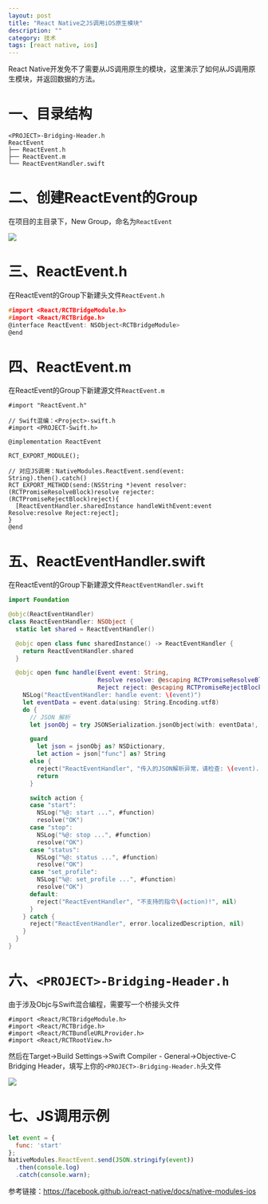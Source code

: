 ```yaml
---
layout: post
title: "React Native之JS调用iOS原生模块"
description: ""
category: 技术
tags: [react native, ios]
---
```


React Native开发免不了需要从JS调用原生的模块，这里演示了如何从JS调用原生模块，并返回数据的方法。

# 一、目录结构
```
<PROJECT>-Bridging-Header.h
ReactEvent
├── ReactEvent.h
├── ReactEvent.m
└── ReactEventHandler.swift
```

<!-- more -->


# 二、创建ReactEvent的Group

在项目的主目录下，New Group，命名为`ReactEvent`

![](https://media-1256569450.cos.ap-chengdu.myqcloud.com/blog/%E5%9B%BE%E7%89%87.png)

# 三、ReactEvent.h

在ReactEvent的Group下新建头文件`ReactEvent.h`

```c
#import <React/RCTBridgeModule.h>
#import <React/RCTBridge.h>
@interface ReactEvent: NSObject<RCTBridgeModule>
@end
```

# 四、ReactEvent.m

在ReactEvent的Group下新建源文件`ReactEvent.m`

```objc
#import "ReactEvent.h"

// Swift混编：<Project>-swift.h
#import <PROJECT-Swift.h>

@implementation ReactEvent

RCT_EXPORT_MODULE();

// 对应JS调用：NativeModules.ReactEvent.send(event: String).then().catch()
RCT_EXPORT_METHOD(send:(NSString *)event resolver:(RCTPromiseResolveBlock)resolve rejecter:(RCTPromiseRejectBlock)reject){
  [ReactEventHandler.sharedInstance handleWithEvent:event Resolve:resolve Reject:reject];
}
@end
```

# 五、ReactEventHandler.swift

在ReactEvent的Group下新建源文件`ReactEventHandler.swift`

```swift
import Foundation

@objc(ReactEventHandler)
class ReactEventHandler: NSObject {
  static let shared = ReactEventHandler()

  @objc open class func sharedInstance() -> ReactEventHandler {
    return ReactEventHandler.shared
  }

  @objc open func handle(Event event: String,
                         Resolve resolve: @escaping RCTPromiseResolveBlock,
                         Reject reject: @escaping RCTPromiseRejectBlock) {
    NSLog("ReactEventHandler: handle event: \(event)")
    let eventData = event.data(using: String.Encoding.utf8)
    do {
      // JSON 解析
      let jsonObj = try JSONSerialization.jsonObject(with: eventData!, options: [JSONSerialization.ReadingOptions.mutableLeaves])

      guard
        let json = jsonObj as? NSDictionary,
        let action = json["func"] as? String
      else {
        reject("ReactEventHandler", "传入的JSON解析异常，请检查: \(event).", nil)
        return
      }

      switch action {
      case "start":
        NSLog("%@: start ...", #function)
        resolve("OK")
      case "stop":
        NSLog("%@: stop ...", #function)
        resolve("OK")
      case "status":
        NSLog("%@: status ...", #function)
        resolve("OK")
      case "set_profile":
        NSLog("%@: set_profile ...", #function)
        resolve("OK")
      default:
        reject("ReactEventHandler", "不支持的指令\(action)!", nil)
      }
    } catch {
      reject("ReactEventHandler", error.localizedDescription, nil)
    }
  }
}
```

# 六、`<PROJECT>-Bridging-Header.h`

由于涉及Objc与Swift混合编程，需要写一个桥接头文件

```objc
#import <React/RCTBridgeModule.h>
#import <React/RCTBridge.h>
#import <React/RCTBundleURLProvider.h>
#import <React/RCTRootView.h>
```

然后在Target→Build Settings→Swift Compiler - General→Objective-C Bridging Header，填写上你的`<PROJECT>-Bridging-Header.h`头文件

![](https://media-1256569450.cos.ap-chengdu.myqcloud.com/blog/15557727768229.jpg)


# 七、JS调用示例

```js
let event = {
  func: 'start'
};
NativeModules.ReactEvent.send(JSON.stringify(event))
  .then(console.log)
  .catch(console.warn);
```

参考链接：https://facebook.github.io/react-native/docs/native-modules-ios